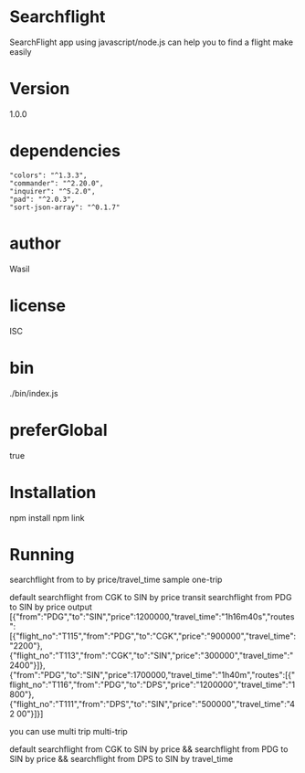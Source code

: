 # Searchflight
SearchFlight app using javascript/node.js can help you to find a flight make easily
# Version
1.0.0
# dependencies
    "colors": "^1.3.3",
    "commander": "^2.20.0",
    "inquirer": "^5.2.0",
    "pad": "^2.0.3",
    "sort-json-array": "^0.1.7"
# author
Wasil
# license
ISC
# bin
./bin/index.js
# preferGlobal
true
# Installation
npm install
npm link
# Running
searchflight from <parameter> to <parameter> by price/travel_time
sample
one-trip

default
searchflight from CGK to SIN by price
transit
searchflight from PDG to SIN by price
output
[{"from":"PDG","to":"SIN","price":1200000,"travel_time":"1h16m40s","routes":[{"flight_no":"T115","from":"PDG","to":"CGK","price":"900000","travel_time":"2200"},
{"flight_no":"T113","from":"CGK","to":"SIN","price":"300000","travel_time":"2400"}]},{"from":"PDG","to":"SIN","price":1700000,"travel_time":"1h40m","routes":[{"
flight_no":"T116","from":"PDG","to":"DPS","price":"1200000","travel_time":"1800"},{"flight_no":"T111","from":"DPS","to":"SIN","price":"500000","travel_time":"42
00"}]}]

you can use multi trip
multi-trip

default
searchflight from CGK to SIN by price && searchflight from PDG to SIN by price && searchflight from DPS to SIN by travel_time
